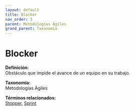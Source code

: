```yaml
---
layout: default
title: Blocker
nav_order: 3
parent: Metodologías Ágiles
grand_parent: Taxonomía
---
```


# Blocker

**Definición:**  
Obstáculo que impide el avance de un equipo en su trabajo.

**Taxonomía:**  
Metodologías Ágiles

**Términos relacionados:**  
[Stopper](https://maleniski.github.io/diccionario-angl-tec-mx/docs/taxonomia/metodologías--ágiles/stopper.html), [Sprint](https://maleniski.github.io/diccionario-angl-tec-mx/docs/taxonomia/metodologías--ágiles/sprint.html)

